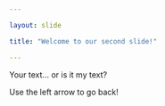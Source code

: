 ```yaml
---

layout: slide

title: "Welcome to our second slide!"

---
```


Your text... or is it my text?

Use the left arrow to go back!
